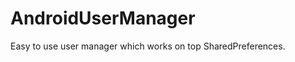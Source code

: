 AndroidUserManager
==================

Easy to use user manager which works on top SharedPreferences.
